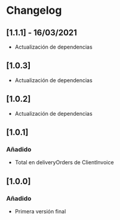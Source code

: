 # Changelog
## [1.1.1] - 16/03/2021
 - Actualización de dependencias
 
## [1.0.3]
 - Actualización de dependencias

## [1.0.2]
 - Actualización de dependencias

## [1.0.1]

### Añadido
 - Total en deliveryOrders de ClientInvoice

## [1.0.0]

### Añadido
 - Primera versión final
